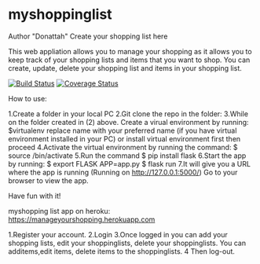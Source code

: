 # myshoppinglist
Author "Donattah"
Create your shopping list here

This web appliation allows you to manage your shopping as it allows you to keep track of your shopping lists and items that you want to shop. You can  create, update, delete your shopping list and items in your shopping list.

[![Build Status](https://travis-ci.org/Dlelo/myshoppinglist.svg?branch=develop)](https://travis-ci.org/Dlelo/myshoppinglist)   [![Coverage Status](https://coveralls.io/repos/github/Dlelo/myshoppinglist/badge.svg?branch=master)](https://coveralls.io/github/Dlelo/myshoppinglist?branch=master)

How to use:

1.Create a folder in your local PC
2.Git clone the repo in the folder:
3.While on the folder created in (2) above. Create a virual environment by running: 
 $virtualenv <name> 
 replace name with your preferred name (if you have virtual environment installed in your PC) or install virtual environment first then proceed
4.Activate the virtual environment by running the command: $ source <name>/bin/activate
5.Run the command $ pip install flask
6.Start the app by running:
  $ export FLASK APP=app.py
  $ flask run
7.It will give you a URL where the app is running (Running on http://127.0.0.1:5000/) Go to your browser to view the app.

Have fun with it!



myshopping list app on heroku: https://manageyourshopping.herokuapp.com

1.Register your account.
2.Login
3.Once logged in you can add your shopping lists, edit your shoppinglists, delete your shoppinglists. You can additems,edit items, delete items to the shoppinglists.
4 Then log-out.

